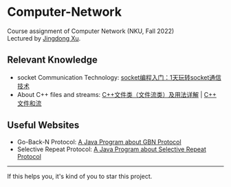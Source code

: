# Computer-Network
Course assignment of Computer Network (NKU, Fall 2022)   
Lectured by [Jingdong Xu](https://cc.nankai.edu.cn/2021/0323/c13619a490373/page.htm).

## Relevant Knowledge
- socket Communication Technology: [socket编程入门：1天玩转socket通信技术](http://c.biancheng.net/socket/)
- About C++ files and streams: [C++文件类（文件流类）及用法详解](http://c.biancheng.net/view/7591.html) | [C++ 文件和流](https://www.runoob.com/cplusplus/cpp-files-streams.html)

## Useful Websites
- Go-Back-N Protocol: [A Java Program about GBN Protocol](https://media.pearsoncmg.com/ph/esm/ecs_kurose_compnetwork_8/cw/content/interactiveanimations/go-back-n-protocol/index.html)
- Selective Repeat Protocol: [A Java Program about Selective Repeat Protocol](https://media.pearsoncmg.com/ph/esm/ecs_kurose_compnetwork_8/cw/content/interactiveanimations/selective-repeat-protocol/index.html)




---
If this helps you, it's kind of you to star this project.
